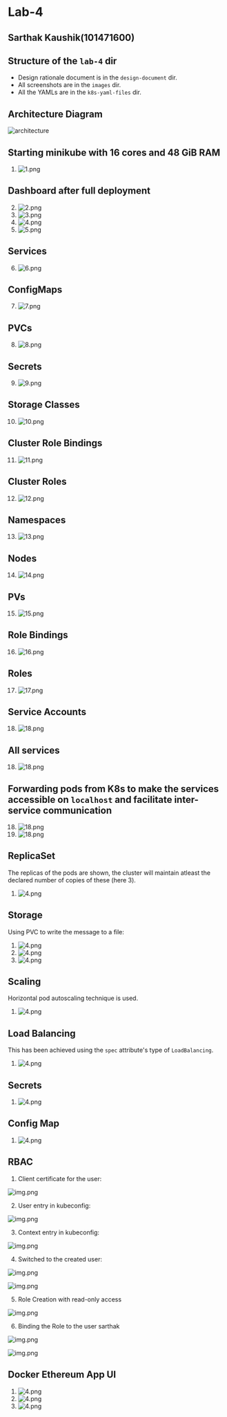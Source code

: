 Lab-4
======

Sarthak Kaushik(101471600)
---------------------------

Structure of the `lab-4` dir
----------------------------

- Design rationale document is in the `design-document` dir.
- All screenshots are in the `images` dir.
- All the YAMLs are in the `k8s-yaml-files` dir.


Architecture Diagram
----------------------------

![architecture](./design-document/k8s-design-doc.drawio.png)

Starting minikube with 16 cores and 48 GiB RAM
------------------------------------------------

1. ![1.png](./images/dashboard/1.png)


Dashboard after full deployment
--------------------------------

2. ![2.png](./images/dashboard/2.png)
3. ![3.png](./images/dashboard/3.png)
4. ![4.png](./images/dashboard/4.png)
5. ![5.png](./images/dashboard/5.png)

Services
----------

6. ![6.png](./images/dashboard/6.png)

ConfigMaps
----------


7. ![7.png](./images/dashboard/7.png)

PVCs
------

8. ![8.png](./images/dashboard/8.png)

Secrets
--------

9. ![9.png](./images/dashboard/9.png)


Storage Classes
-----------------


10. ![10.png](./images/dashboard/10.png)

Cluster Role Bindings
-----------------------

11. ![11.png](./images/dashboard/11.png)

Cluster Roles
--------------

12. ![12.png](./images/dashboard/12.png)


Namespaces
-----------


13. ![13.png](./images/dashboard/13.png)

Nodes
-------

14. ![14.png](./images/dashboard/14.png)


PVs
-----

15. ![15.png](./images/dashboard/15.png)

Role Bindings
--------------

16. ![16.png](./images/dashboard/16.png)


Roles
--------

17. ![17.png](./images/dashboard/17.png)


Service Accounts
------------------

18. ![18.png](./images/dashboard/18.png)


All services
-------------

18. ![18.png](./images/all.png)



Forwarding pods from K8s to make the services accessible on `localhost` and facilitate inter-service communication
--------------------------------------------------------------------------------------------------------------------

18. ![18.png](./images/port-forward/1.png)
18. ![18.png](./images/port-forward/2.png)


ReplicaSet
-------------

The replicas of the pods are shown, the cluster will maintain atleast the 
declared number of copies of these (here 3).

1. ![4.png](./images/replica-set/1.png)

Storage
---------

Using PVC to write the message to a file:

1. ![4.png](./images/pvc/1.png)
2. ![4.png](./images/pvc/2.png)
1. ![4.png](./images/pvc/3.png)


Scaling
---------

Horizontal pod autoscaling technique is used.

1. ![4.png](./images/scaling/1.png)


Load Balancing
---------------


This has been achieved using the `spec` attribute's type of `LoadBalancing`.

1. ![4.png](./images/load-balancer/1.png)

Secrets
---------


1. ![4.png](./images/secret/1.png)


Config Map
------------

1. ![4.png](./images/secret/config-map.png)


RBAC
-------

1. Client certificate for the user:

![img.png](./images/roles/img.png)

2. User entry in kubeconfig:

![img.png](./images/roles/img_1.png)

3. Context entry in kubeconfig:

![img.png](./images/roles/img_2.png)

4. Switched to the created user:

![img.png](./images/roles/img_3.png)

![img.png](./images/roles/img_4.png)


5. Role Creation with read-only access

![img.png](./images/roles/img_5.png)

6. Binding the Role to the user sarthak

![img.png](./images/roles/img_6.png)

![img.png](./images/roles/img_7.png)

Docker Ethereum App UI
----------------------

1. ![4.png](./images/app/1.png)
1. ![4.png](./images/app/2.png)
1. ![4.png](./images/app/3.png)













































































































































































































































































































